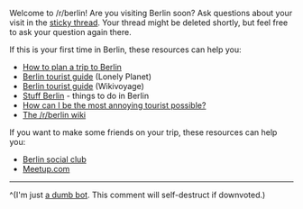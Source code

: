 Welcome to /r/berlin! Are you visiting Berlin soon? Ask questions about your visit in the [sticky thread](https://www.reddit.com/r/berlin/comments/ai9yf9/visiting_berlin_moving_here_going_clubbing_have_a/). Your thread might be deleted shortly, but feel free to ask your question again there.

If this is your first time in Berlin, these resources can help you:

* [How to plan a trip to Berlin](http://allaboutberlin.com/guides/planning-a-trip-to-berlin)
* [Berlin tourist guide](https://www.lonelyplanet.com/germany/berlin) (Lonely Planet)
* [Berlin tourist guide](https://en.wikivoyage.org/wiki/Berlin) (Wikivoyage)
* [Stuff Berlin](http://stuffberlin.com/) \- things to do in Berlin
* [How can I be the most annoying tourist possible?](https://www.reddit.com/r/berlin/comments/6p31xk/im_an_english_guy_travelling_to_berlin_in_5_days/)
* [The /r/berlin wiki](https://www.reddit.com/r/berlin/wiki/index)

If you want to make some friends on your trip, these resources can help you:

* [Berlin social club](https://www.reddit.com/r/berlinsocialclub/)
* [Meetup.com](http://meetup.com)

----

^(I'm just [a dumb bot](https://github.com/nicbou/berlin-bot). This comment will self-destruct if downvoted.)